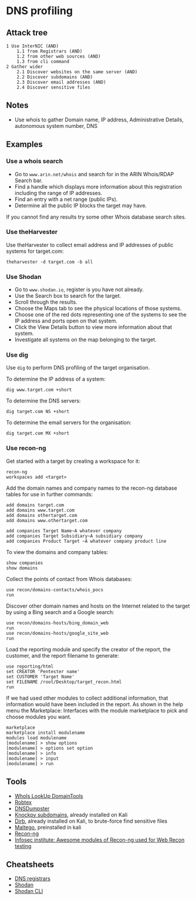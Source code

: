 # DNS profiling

## Attack tree

```text
1 Use InterNIC (AND)
    1.1 from Registrars (AND)
    1.2 from other web sources (AND)
    1.3 from cli command
2 Gather wider
    2.1 Discover websites on the same server (AND)
    2.2 Discover subdomains (AND)
    2.3 Discover email addresses (AND)
    2.4 Discover sensitive files
```

## Notes

* Use whois to gather Domain name, IP address, Administrative Details, autonomous system number, DNS

## Examples

### Use a whois search

* Go to `www.arin.net/whois` and search for <target name> in the ARIN Whois/RDAP Search bar.
* Find a handle which displays more information about this registration including the range of IP addresses.
* Find an entry with a net range (public IPs).
* Determine all the public IP blocks the target may have.

If you cannot find any results try some other Whois database search sites.

### Use theHarvester

Use theHarvester to collect email address and IP addresses of public systems for target.com:

    theharvester -d target.com -b all

### Use Shodan

* Go to `www.shodan.io`, register is you have not already.
* Use the Search box to search for the target.
* Scroll through the results.
* Choose the Maps tab to see the physical locations of those systems.
* Choose one of the red dots representing one of the systems to see the IP address and ports open on that system.
* Click the View Details button to view more information about that system.
* Investigate all systems on the map belonging to the target.

### Use dig

Use `dig` to perform DNS profiling of the target organisation.

To determine the IP address of a system:

    dig www.target.com +short

To determine the DNS servers:

    dig target.com NS +short

To determine the email servers for the organisation:

    dig target.com MX +short

### Use recon-ng

Get started with a target by creating a workspace for it:

```text
recon-ng
workspaces add <target>
```

Add the domain names and company names to the recon-ng database tables for use in further commands:

```text
add domains target.com
add domains www.target.com
add domains othertarget.com
add domains www.othertarget.com

add companies Target Name~A whatever company
add companies Target Subsidiary~A subsidiary company
add companies Product Target ~A whatever company product line
```

To view the domains and company tables:

```text
show companies
show domains
```

Collect the points of contact from Whois databases:

```text
use recon/domains-contacts/whois_pocs
run
```

Discover other domain names and hosts on the Internet related to the target by using a Bing search and a Google search:

```text
use recon/domains-hosts/bing_domain_web
run
use recon/domains-hosts/google_site_web
run
```

Load the reporting module and specify the creator of the report, the customer, and the report filename to generate:

```text
use reporting/html
set CREATOR 'Pentester name'
set CUSTOMER 'Target Name'
set FILENAME /root/Desktop/target_recon.html
run
```

If we had used other modules to collect additional information, that information would have been included in the 
report. As shown in the help menu the Marketplace: Interfaces with the module marketplace to pick and choose 
modules you want. 

```text
marketplace
marketplace install modulename
modules load modulename
[modulename] > show options
[modulename] > options set option
[modulename] > info
[modulename] > input
[modulename] > run
```

## Tools

* [WhoIs LookUp DomainTools](https://whois.domaintools.com/)
* [Robtex](https://www.robtex.com/)
* [DNSDumpster](https://dnsdumpster.com/)
* [Knockpy subdomains](https://github.com/guelfoweb/knock), already installed on Kali
* [Dirb](https://www.kali.org/tools/dirb/), already installed on Kali, to brute-force find sensitive files
* [Maltego](https://www.maltego.com), preinstalled in kali
* [Recon-ng](https://tools.kali.org/information-gathering/recon-ng)
* [Infosec institute: Awesome modules of Recon-ng used for Web Recon testing](https://resources.infosecinstitute.com/topic/awesome-modules-of-recon-ng-used-for-web-recon-testing/)

## Cheatsheets

* [DNS registrars](cheatsheets:docs/reconnaissance/DNS-registrars)
* [Shodan](cheatsheets:docs/reconnaissance/Shodan-cheatsheet)
* [Shodan CLI](cheatsheets:docs/reconnaissance/Shodan-CLI-cheatsheet)

